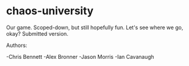 chaos-university
================

Our game. Scoped-down, but still hopefully fun. Let's see where we go, okay?
Submitted version.

Authors:

-Chris Bennett
-Alex Bronner
-Jason Morris
-Ian Cavanaugh